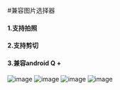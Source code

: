 #兼容图片选择器


#### 1.支持拍照
#### 2.支持剪切
#### 3.兼容android Q +



![image](https://github.com/aWhalefall/gallary/tree/master/app/src/main/res/mipmap-hdpi/device-2020-04-27-174335.png)
![image](https://github.com/aWhalefall/gallary/tree/master/app/src/main/res/mipmap-hdpi/device-2020-04-27-174401.png)
![image](https://github.com/aWhalefall/gallary/tree/master/app/src/main/res/mipmap-hdpi/device-2020-04-27-174423.png)
![image](https://github.com/aWhalefall/gallary/tree/master/app/src/main/res/mipmap-hdpi/device-2020-04-27-174440.png)